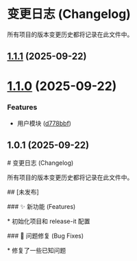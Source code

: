 # 变更日志 (Changelog)

所有项目的版本变更历史都将记录在此文件中。


## [1.1.1](https://github.com/shixiaozhia/all-demo/compare/v1.0.2...v1.1.1) (2025-09-22)

# [1.1.0](https://github.com/shixiaozhia/all-demo/compare/v1.0.1...v1.1.0) (2025-09-22)


### Features

* 用户模块 ([d778bbf](https://github.com/shixiaozhia/all-demo/commit/d778bbfb59eddc498bee2cfa043865be58a45771))

## 1.0.1 (2025-09-22)

\# 变更日志 (Changelog)



所有项目的版本变更历史都将记录在此文件中。



\## \[未发布]



\### ✨ 新功能 (Features)

\* 初始化项目和 release-it 配置



\### 🐛 问题修复 (Bug Fixes)

\* 修复了一些已知问题
